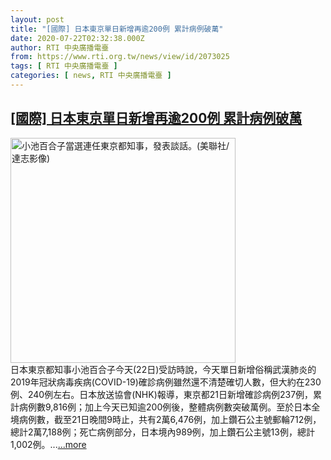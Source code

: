 ```yaml
---
layout: post
title: "[國際] 日本東京單日新增再逾200例 累計病例破萬"
date: 2020-07-22T02:32:38.000Z
author: RTI 中央廣播電臺
from: https://www.rti.org.tw/news/view/id/2073025
tags: [ RTI 中央廣播電臺 ]
categories: [ news, RTI 中央廣播電臺 ]
---
```

<!--1595385158000-->
[[國際] 日本東京單日新增再逾200例 累計病例破萬](https://www.rti.org.tw/news/view/id/2073025)
------

<div>
<img src="https://static.rti.org.tw/assets/thumbnails/2020/07/06/ad0e1781285fb5a4f51d02a3c0ca8f85.jpg" width="360" alt="小池百合子當選連任東京都知事，發表談話。(美聯社/達志影像)" title="小池百合子當選連任東京都知事，發表談話。(美聯社/達志影像)"><br>日本東京都知事小池百合子今天(22日)受訪時說，今天單日新增俗稱武漢肺炎的2019年冠狀病毒疾病(COVID-19)確診病例雖然還不清楚確切人數，但大約在230例、240例左右。日本放送協會(NHK)報導，東京都21日新增確診病例237例，累計病例數9,816例；加上今天已知逾200例後，整體病例數突破萬例。至於日本全境病例數，截至21日晚間9時止，共有2萬6,476例，加上鑽石公主號郵輪712例，總計2萬7,188例；死亡病例部分，日本境內989例，加上鑽石公主號13例，總計1,002例。...<a target="_blank" href="https://www.rti.org.tw/news/view/id/2073025">...more</a>
</div>
